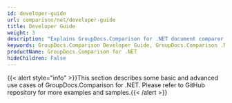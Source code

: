 ```yaml
---
id: developer-guide
url: comparison/net/developer-guide
title: Developer Guide
weight: 3
description: "Explains GroupDocs.Comparison for .NET document comparer features and shows how to compare PDF, Word, Excel, PowerPoint documents inside your .NET applications"
keywords: GroupDocs.Comparison Developer Guide, GroupDocs.Comparison .NET Developer Guide, GroupDocs.Comparison Developer Guide C#, Using GroupDocs.Comparison for .NET, GroupDocs.Comparison for .NET use cases
productName: GroupDocs.Comparison for .NET
hideChildren: False
---
```

{{< alert style="info" >}}This section describes some basic and advanced use cases of GroupDocs.Comparison for .NET. Please refer to GitHub repository for more examples and samples.{{< /alert >}}
